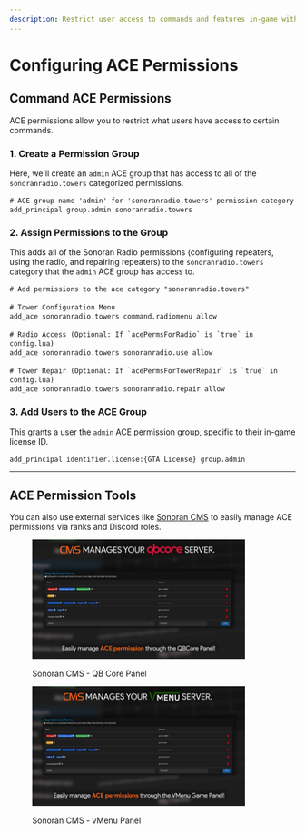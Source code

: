 ```yaml
---
description: Restrict user access to commands and features in-game with ACE permissions.
---
```


# Configuring ACE Permissions

## **Command ACE Permissions**

ACE permissions allow you to restrict what users have access to certain commands.

### **1. Create a Permission Group**

Here, we'll create an `admin` ACE group that has access to all of the `sonoranradio.towers` categorized permissions.

```
# ACE group name 'admin' for 'sonoranradio.towers' permission category
add_principal group.admin sonoranradio.towers
```

### **2. Assign Permissions to the Group**

This adds all of the Sonoran Radio permissions (configuring repeaters, using the radio, and repairing repeaters) to the `sonoranradio.towers` category that the `admin` ACE group has access to.

```
# Add permissions to the ace category "sonoranradio.towers"

# Tower Configuration Menu
add_ace sonoranradio.towers command.radiomenu allow

# Radio Access (Optional: If `acePermsForRadio` is `true` in config.lua)
add_ace sonoranradio.towers sonoranradio.use allow

# Tower Repair (Optional: If `acePermsForTowerRepair` is `true` in config.lua)
add_ace sonoranradio.towers sonoranradio.repair allow
```

### **3. Add Users to the ACE Group**

This grants a user the `admin` ACE permission group, specific to their in-game license ID.

```
add_principal identifier.license:{GTA License} group.admin
```

***

## ACE Permission Tools

You can also use external services like [Sonoran CMS](https://info.sonorancms.com/integration-capabilities/qb-core-game-panel/using-the-game-panel/aces-and-principals) to easily manage ACE permissions via ranks and Discord roles.

<div>

<figure><img src="../../.gitbook/assets/image (4).png" alt="" width="375"><figcaption><p>Sonoran CMS - QB Core Panel</p></figcaption></figure>

 

<figure><img src="../../.gitbook/assets/image (2) (1).png" alt="" width="375"><figcaption><p>Sonoran CMS - vMenu Panel</p></figcaption></figure>

</div>
